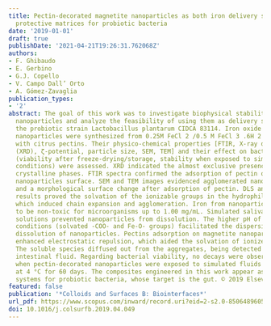 ```yaml
---
title: Pectin-decorated magnetite nanoparticles as both iron delivery systems and
  protective matrices for probiotic bacteria
date: '2019-01-01'
draft: true
publishDate: '2021-04-21T19:26:31.762068Z'
authors:
- F. Ghibaudo
- E. Gerbino
- G.J. Copello
- V. Campo Dall’ Orto
- A. Gómez-Zavaglia
publication_types:
- '2'
abstract: The goal of this work was to investigate biophysical stability of iron-pectin
  nanoparticles and analyze the feasibility of using them as delivery systems for
  the probiotic strain Lactobacillus plantarum CIDCA 83114. Iron oxide (Fe 3 O 4 )
  nanoparticles were synthesized from 0.25M FeCl 2 /0.5 M FeCl 3 .6H 2 O, and coated
  with citrus pectins. Their physico-chemical properties [FTIR, X-ray diffraction
  (XRD), ζ-potential, particle size, SEM, TEM] and their effect on bacterial stabilization
  (viability after freeze-drying/storage, stability when exposed to simulated gastro-intestinal
  conditions) were assessed. XRD indicated the almost exclusive presence of magnetite
  crystalline phases. FTIR spectra confirmed the adsorption of pectin on magnetite
  nanoparticles surface. SEM and TEM images evidenced agglomerated nanoparticles,
  and a morphological surface change after adsorption of pectin. DLS and ζ-potential
  results proved the solvation of the ionizable groups in the hydrophilic network
  which induced chain expansion and agglomeration. Iron from nanoparticles demonstrated
  to be non-toxic for microorganisms up to 1.00 mg/mL. Simulated saliva and gastric
  solutions prevented nanoparticles from dissolution. The higher pH of the intestinal
  conditions (solvated -COO- and Fe-O- groups) facilitated the dispersion and partial
  dissolution of nanoparticles. Pectins adsorption on magnetite nanoparticles significantly
  enhanced electrostatic repulsion, which aided the solvation of ionized iron forms.
  The soluble species diffused out from the aggregates, being detected in the simulated
  intestinal fluid. Regarding bacterial viability, no decays were observed neither
  when pectin-decorated nanoparticles were exposed to simulated fluids nor when stored
  at 4 °C for 60 days. The composites engineered in this work appear as adequate delivery
  systems for probiotic bacteria, whose target is the gut. © 2019 Elsevier B.V.
featured: false
publication: '*Colloids and Surfaces B: Biointerfaces*'
url_pdf: https://www.scopus.com/inward/record.uri?eid=2-s2.0-85064896052&doi=10.1016%2fj.colsurfb.2019.04.049&partnerID=40&md5=191dfb86e7c7f8a89f220e629930a719
doi: 10.1016/j.colsurfb.2019.04.049
---
```


